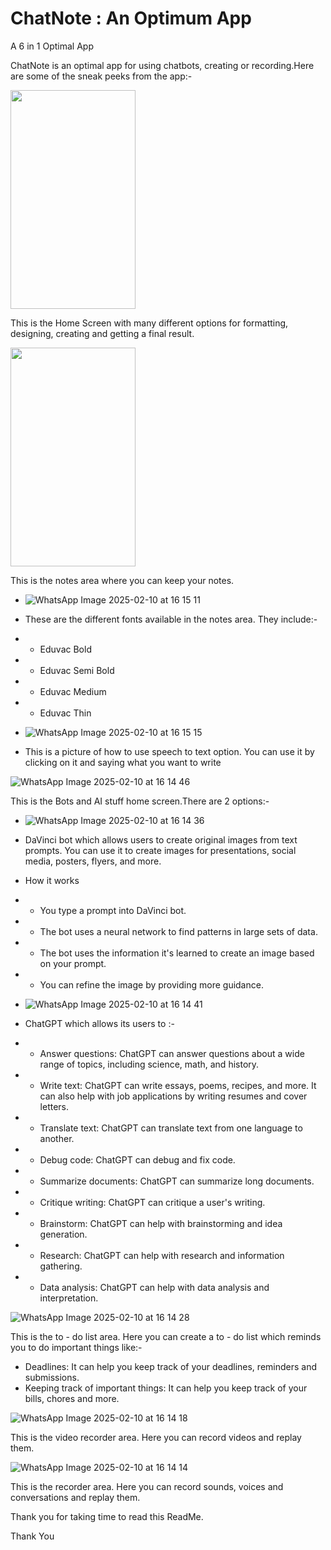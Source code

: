# ChatNote : An Optimum App
A 6 in 1 Optimal App

ChatNote is an optimal app for using chatbots, creating or recording.Here are some of the sneak peeks from the app:-

<img src = "https://github.com/user-attachments/assets/acaa934d-14c5-4f2e-85e2-a2925b0cce52" height = "350px" width = "200px">

This is the Home Screen with many different options for formatting, designing, creating and getting a final result.

<img src = "https://github.com/user-attachments/assets/d92b2765-a916-4341-a7fd-97857ae0a40f" height = "350px" width = "200px">

This is the notes area where you can keep your notes.

- ![WhatsApp Image 2025-02-10 at 16 15 11](https://github.com/user-attachments/assets/3fb47be5-03d8-436a-bea6-fb221050f017)

- These are the different fonts available in the notes area. They include:-

- - Eduvac Bold
- - Eduvac Semi Bold
- - Eduvac Medium
- - Eduvac Thin

- ![WhatsApp Image 2025-02-10 at 16 15 15](https://github.com/user-attachments/assets/0ae4a95e-f8aa-4347-9bbb-7fb994b43606)

- This is a picture of how to use speech to text option. You can use it by clicking on it and saying what you want to write

![WhatsApp Image 2025-02-10 at 16 14 46](https://github.com/user-attachments/assets/0215b2bf-2a25-429d-9d03-20cafee01ddb)

This is the Bots and AI stuff home screen.There are 2 options:-

- ![WhatsApp Image 2025-02-10 at 16 14 36](https://github.com/user-attachments/assets/16908a1e-9f16-4f3b-832f-cc2fbfdd9e50)

- DaVinci bot which allows users to create original images from text prompts. You can use it to create images for presentations, social media, posters, flyers, and more.
   
- How it works
  
- - You type a prompt into DaVinci bot. 
- - The bot uses a neural network to find patterns in large sets of data. 
- - The bot uses the information it's learned to create an image based on your prompt. 
- - You can refine the image by providing more guidance. 

- ![WhatsApp Image 2025-02-10 at 16 14 41](https://github.com/user-attachments/assets/44136284-572d-4645-8c9b-621bd1a07295)

- ChatGPT which allows its users to :-

- - Answer questions: ChatGPT can answer questions about a wide range of topics, including science, math, and history. 
- - Write text: ChatGPT can write essays, poems, recipes, and more. It can also help with job applications by writing resumes and cover letters. 
- - Translate text: ChatGPT can translate text from one language to another. 
- - Debug code: ChatGPT can debug and fix code. 
- - Summarize documents: ChatGPT can summarize long documents. 
- - Critique writing: ChatGPT can critique a user's writing. 
- - Brainstorm: ChatGPT can help with brainstorming and idea generation. 
- - Research: ChatGPT can help with research and information gathering. 
- - Data analysis: ChatGPT can help with data analysis and interpretation. 

![WhatsApp Image 2025-02-10 at 16 14 28](https://github.com/user-attachments/assets/91f73dac-4f77-4684-9444-8763bbb0db98)

  This is the to - do list area. Here you can create a to - do list which reminds you to do important things like:-

- Deadlines: It can help you keep track of your deadlines, reminders and submissions.
- Keeping track of important things: It can help you keep track of your bills, chores and more.

![WhatsApp Image 2025-02-10 at 16 14 18](https://github.com/user-attachments/assets/37894644-096b-49a5-bc39-a3059aff748d)

This is the video recorder area. Here you can record videos and replay them.

![WhatsApp Image 2025-02-10 at 16 14 14](https://github.com/user-attachments/assets/276cbb77-ab5d-456d-abe9-e0d0090860d4)

This is the recorder area. Here you can record sounds, voices and conversations and replay them.

Thank you for taking time to read this ReadMe.

Thank You
